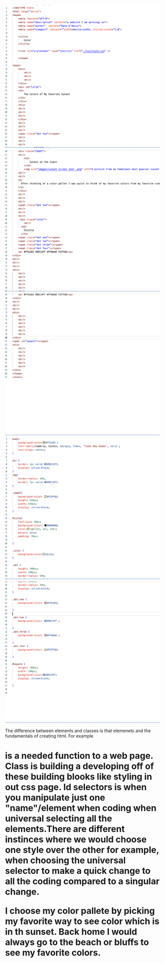 ![screen shot](./images/index%201%20ss.png)
![screen shot](./images/index%202%20ss.png)
![screen shot](./images/index%203%20ss.png)
![screen shot](./images/style%201%20ss.png)
![screen shot](./images/style%202%20ss.png)


The difference between elements and classes is that elemenets and the fundamentals of creating html. For example <h1> is a needed function to a web page. Class is building a developing off of these building blooks like styling in out css page. Id selectors is when you manipulate just one "name"/element when coding when universal selecting all the elements.There are different instinces where we would choose one style over the other for example, when choosing the universal selector to make a quick change to all the coding compared to a singular change. 

I choose my color pallete by picking my favorite way to see color which is in th sunset. Back home I would always go to the beach or bluffs to see my favorite colors.  